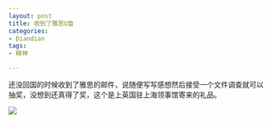 ```yaml
---
layout: post
title: 收到了雅思U盘
categories:
- Diandian
tags:
- 精神

---
```

<p>还没回国的时候收到了雅思的邮件，说随便写写感想然后接受一个文件调查就可以抽奖，没想到还真得了奖，这个是上英国驻上海领事馆寄来的礼品。</p>
<p><img src="http://m1.img.srcdd.com/farm4/d/2012/0627/10/E79E53DCC9DD570A0BA5562908E81994_B500_900_500_374.PNG" /><br /></p>
<p></p>
